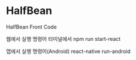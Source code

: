 # HalfBean
HalfBean Front Code

웹에서 실행 명령어
터미널에서 npm run start-react


앱에서 실행 명령어(Android)
react-native run-android
